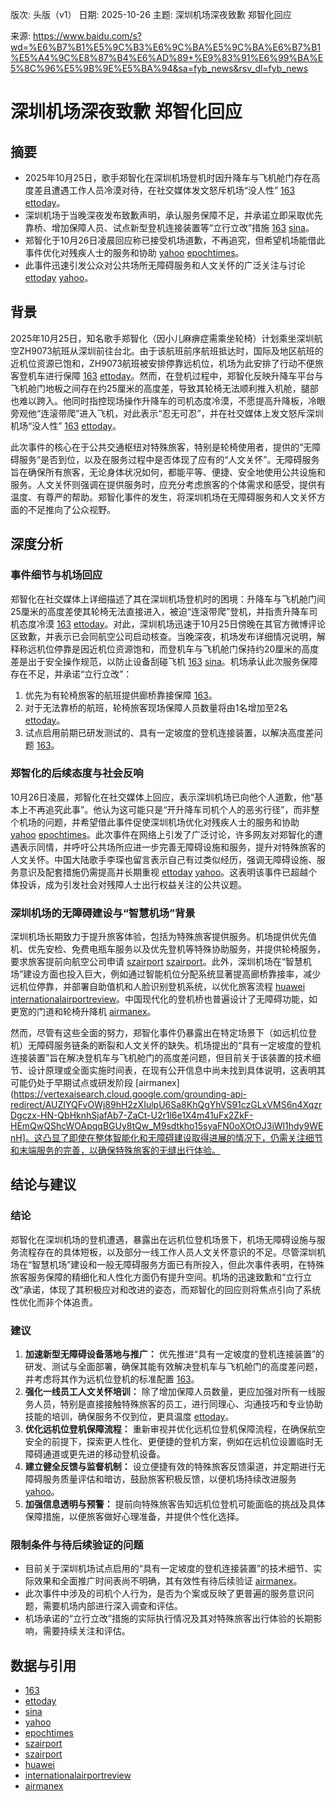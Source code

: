 版次: 头版（v1）
日期: 2025-10-26
主题: 深圳机场深夜致歉 郑智化回应

来源: https://www.baidu.com/s?wd=%E6%B7%B1%E5%9C%B3%E6%9C%BA%E5%9C%BA%E6%B7%B1%E5%A4%9C%E8%87%B4%E6%AD%89+%E9%83%91%E6%99%BA%E5%8C%96%E5%9B%9E%E5%BA%94&sa=fyb_news&rsv_dl=fyb_news

# 深圳机场深夜致歉 郑智化回应

## 摘要
- 2025年10月25日，歌手郑智化在深圳机场登机时因升降车与飞机舱门存在高度差且遭遇工作人员冷漠对待，在社交媒体发文怒斥机场“没人性” [163](https://vertexaisearch.cloud.google.com/grounding-api-redirect/AUZIYQEFckYplsRX1GRSBKwv5n9PrrEgsMoPoi-BotVUhwOQZSv2XO7rJpoBzdPbfgN7_dJ5uwT-Ucwgy2Ua6L6L4gP7G_nEPnQEEJPGOUo4cTEZ5V0jtw0mniLAijrzke6zJC9klVlr94hhN67CduCS-c4=) [ettoday](https://vertexaisearch.cloud.google.com/grounding-api-redirect/AUZIYQHz86-HttYigB7wx9DQl4QbuvbvZmzSYF5c1WVM7tG_myp2Wb9jC8rE-C7BL3k_mcEN1HnP-ScjYRdor8pmYpX7Yq6bnOkW4BejxpHsQgHiXOz6MgYlawPu8C_zzOqw2uAJImw7U5N-zs_NJyQ=)。
- 深圳机场于当晚深夜发布致歉声明，承认服务保障不足，并承诺立即采取优先靠桥、增加保障人员、试点新型登机连接装置等“立行立改”措施 [163](https://vertexaisearch.cloud.google.com/grounding-api-redirect/AUZIYQEFckYplsRX1GRSBKwv5n9PrrEgsMoPoi-BotVUhwOQZSv2XO7rJpoBzdPbfgN7_dJ5uwT-Ucwgy2Ua6L6L4gP7G_nEPnQEEJPGOUo4cTEZ5V0jtw0mniLAijrzke6zJC9klVlr94hhN67CduCS-c4=) [sina](https://vertexaisearch.cloud.google.com/grounding-api-redirect/AUZIYQEuOENjGtEJ-0uBwaDIPpNy9q2hZl9YuCbqFu_qktS6j3ocC_KR3MsPNLaU6kWACGDQVztPHcwPjGoTxh5vy37dkjaG7_hvbfVXpOvcn-NQGx4WaPyiBbjA158Lp_Rp28sBwqOuDNGOwVSD4S4WJpypG-wIxWqzErBcVcWkkzqVOlkd6L5Q7W_xmZrf-ilUslrYssJZp2ul0g==)。
- 郑智化于10月26日凌晨回应称已接受机场道歉，不再追究，但希望机场能借此事件优化对残疾人士的服务和协助 [yahoo](https://vertexaisearch.cloud.google.com/grounding-api-redirect/AUZIYQH0YQh6Sn-EfWjMNpe6sPTNlobxLd2NsTf8-57doRZY-_UQdO0S-vjn63kcV-CIJYvQNzaXiKzaRZrm1SOi1fXSU_tRoybXgAMvkrFUHeKS2eteYNzBeFlI7ei47rtEua4m_mmSBlOtY2OrWh8nd6RmGUIU4-tMweD1CDj5m0j3WzrT9DqwRV91NycB51i9gKB5bNwhuVVyB0B5SItm-oCWCHy1UOp64fd5EVEEuLFKtPYfJzZf7K6aU-nWPZ-NeTtU8F06nZ8QHmDvJNubPfNnrb0JccvnTuMXmKgYuWFqv9eNw77Lo9j0XSa-_rJC_aYogkPs6UZdKb9ijse86vSaURxD7Fbz-3m-Fzmawb7mbHr4AUywSs3MRJINj_x1vQGoeBOCPa7mv7wR988FqC8vsW8gyLED43fyiomRJmYGL7o0PLaeFR9BwM2lFT96KAcUiBQ_yGbigWL0l_4g2T-s4CceLj6GWexX6VbZ3-wn7Q==) [epochtimes](https://vertexaisearch.cloud.google.com/grounding-api-redirect/AUZIYQG1iP1JyK3DK7nUT-8e-eEc-3EmFooQMHm8Ia6BxfEw-W8-1dL2A1O1MDg-Yts5HCJfkQ7uaD0QMNM1tw0vYZmTdo4lFLVe2fuo49WThSHPVcF5zW3SJvTN_ypiWa8YCdU2ZfBmJ0lYGpfOlj0u9ZA=)。
- 此事件迅速引发公众对公共场所无障碍服务和人文关怀的广泛关注与讨论 [ettoday](https://vertexaisearch.cloud.google.com/grounding-api-redirect/AUZIYQHz86-HttYigB7wx9DQl4QbuvbvZmzSYF5c1WVM7tG_myp2Wb9jC8rE-C7BL3k_mcEN1HnP-ScjYRdor8pmYpX7Yq6bnOkW4BejxpHsQgHiXOz6MgYlawPu8C_zzOqw2uAJImw7U5N-zs_NJyQ=) [yahoo](https://vertexaisearch.cloud.google.com/grounding-api-redirect/AUZIYQH0YQh6Sn-EfWjMNpe6sPTNlobxLd2NsTf8-57doRZY-_UQdO0S-vjn63kcV-CIJYvQNzaXiKzaRZrm1SOi1fXSU_tRoybXgAMvkrFUHeKS2eteYNzBeFlI7ei47rtEua4m_mmSBlOtY2OrWh8nd6RmGUIU4-tMweD1CDj5m0j3WzrT9DqwRV91NycB51i9gKB5bNwhuVVyB0B5SItm-oCWCHy1UOp64fd5EVEEuLFKtPYfJzZf7K6aU-nWPZ-NeTtU8F06nZ8QHmDvJNubPfNnrb0JccvnTuMXmKgYuWFqv9eNw77Lo9j0XSa-_rJC_aYogkPs6UZdKb9ijse86vSaURxD7Fbz-3m-Fzmawb7mbHr4AUywSs3MRJINj_x1vQGoeBOCPa7mv7wR988FqC8vsW8gyLED43fyiomRJmYGL7o0PLaeFR9BwM2lFT96KAcUiBQ_yGbigWL0l_4g2T-s4CceLj6GWexX6VbZ3-wn7Q==)。

## 背景
2025年10月25日，知名歌手郑智化（因小儿麻痹症需乘坐轮椅）计划乘坐深圳航空ZH9073航班从深圳前往台北。由于该航班前序航班抵达时，国际及地区航班的近机位资源已饱和，ZH9073航班被安排停靠远机位，机场为此安排了行动不便旅客登机车进行保障 [163](https://vertexaisearch.cloud.google.com/grounding-api-redirect/AUZIYQEFckYplsRX1GRSBKwv5n9PrrEgsMoPoi-BotVUhwOQZSv2XO7rJpoBzdPbfgN7_dJ5uwT-Ucwgy2Ua6L6L4gP7G_nEPnQEEJPGOUo4cTEZ5V0jtw0mniLAijrzke6zJC9klVlr94hhN67CduCS-c4=) [ettoday](https://vertexaisearch.cloud.google.com/grounding-api-redirect/AUZIYQHz86-HttYigB7wx9DQl4QbuvbvZmzSYF5c1WVM7tG_myp2Wb9jC8rE-C7BL3k_mcEN1HnP-ScjYRdor8pmYpX7Yq6bnOkW4BejxpHsQgHiXOz6MgYlawPu8C_zzOqw2uAJImw7U5N-zs_NJyQ=)。然而，在登机过程中，郑智化反映升降车平台与飞机舱门地板之间存在约25厘米的高度差，导致其轮椅无法顺利推入机舱，腿部也难以跨入。他同时指控现场操作升降车的司机态度冷漠，不愿提高升降板，冷眼旁观他“连滚带爬”进入飞机，对此表示“忍无可忍”，并在社交媒体上发文怒斥深圳机场“没人性” [163](https://vertexaisearch.cloud.google.com/grounding-api-redirect/AUZIYQEFckYplsRX1GRSBKwv5n9PrrEgsMoPoi-BotVUhwOQZSv2XO7rJpoBzdPbfgN7_dJ5uwT-Ucwgy2Ua6L6L4gP7G_nEPnQEEJPGOUo4cTEZ5V0jtw0mniLAijrzke6zJC9klVlr94hhN67CduCS-c4=) [ettoday](https://vertexaisearch.cloud.google.com/grounding-api-redirect/AUZIYQHz86-HttYigB7wx9DQl4QbuvbvZmzSYF5c1WVM7tG_myp2Wb9jC8rE-C7BL3k_mcEN1HnP-ScjYRdor8pmYpX7Yq6bnOkW4BejxpHsQgHiXOz6MgYlawPu8C_zzOqw2uAJImw7U5N-zs_NJyQ=)。

此次事件的核心在于公共交通枢纽对特殊旅客，特别是轮椅使用者，提供的“无障碍服务”是否到位，以及在服务过程中是否体现了应有的“人文关怀”。无障碍服务旨在确保所有旅客，无论身体状况如何，都能平等、便捷、安全地使用公共设施和服务。人文关怀则强调在提供服务时，应充分考虑旅客的个体需求和感受，提供有温度、有尊严的帮助。郑智化事件的发生，将深圳机场在无障碍服务和人文关怀方面的不足推向了公众视野。

## 深度分析

### 事件细节与机场回应
郑智化在社交媒体上详细描述了其在深圳机场登机时的困境：升降车与飞机舱门间25厘米的高度差使其轮椅无法直接进入，被迫“连滚带爬”登机，并指责升降车司机态度冷漠 [163](https://vertexaisearch.cloud.google.com/grounding-api-redirect/AUZIYQEFckYplsRX1GRSBKwv5n9PrrEgsMoPoi-BotVUhwOQZSv2XO7rJpoBzdPbfgN7_dJ5uwT-Ucwgy2Ua6L6L4gP7G_nEPnQEEJPGOUo4cTEZ5V0jtw0mniLAijrzke6zJC9klVlr94hhN67CduCS-c4=) [ettoday](https://vertexaisearch.cloud.google.com/grounding-api-redirect/AUZIYQHz86-HttYigB7wx9DQl4QbuvbvZmzSYF5c1WVM7tG_myp2Wb9jC8rE-C7BL3k_mcEN1HnP-ScjYRdor8pmYpX7Yq6bnOkW4BejxpHsQgHiXOz6MgYlawPu8C_zzOqw2uAJImw7U5N-zs_NJyQ=)。对此，深圳机场迅速于10月25日傍晚在其官方微博评论区致歉，并表示已会同航空公司启动核查。当晚深夜，机场发布详细情况说明，解释称远机位停靠是因近机位资源饱和，而登机车与飞机舱门保持约20厘米的高度差是出于安全操作规范，以防止设备刮碰飞机 [163](https://vertexaisearch.cloud.google.com/grounding-api-redirect/AUZIYQEFckYplsRX1GRSBKwv5n9PrrEgsMoPoi-BotVUhwOQZSv2XO7rJpoBzdPbfgN7_dJ5uwT-Ucwgy2Ua6L6L4gP7G_nEPnQEEJPGOUo4cTEZ5V0jtw0mniLAijrzke6zJC9klVlr94hhN67CduCS-c4=) [sina](https://vertexaisearch.cloud.google.com/grounding-api-redirect/AUZIYQEuOENjGtEJ-0uBwaDIPpNy9q2hZl9YuCbqFu_qktS6j3ocC_KR3MsPNLaU6kWACGDQVztPHcwPjGoTxh5vy37dkjaG7_hvbfVXpOvcn-NQGx4WaPyiBbjA158Lp_Rp28sBwqOuDNGOwVSD4S4WJpypG-wIxWqzErBcVcWkkzqVOlkd6L5Q7W_xmZrf-ilUslrYssJZp2ul0g==)。机场承认此次服务保障存在不足，并承诺“立行立改”：
1.  优先为有轮椅旅客的航班提供廊桥靠接保障 [163](https://vertexaisearch.cloud.google.com/grounding-api-redirect/AUZIYQEFckYplsRX1GRSBKwv5n9PrrEgsMoPoi-BotVUhwOQZSv2XO7rJpoBzdPbfgN7_dJ5uwT-Ucwgy2Ua6L6L4gP7G_nEPnQEEJPGOUo4cTEZ5V0jtw0mniLAijrzke6zJC9klVlr94hhN67CduCS-c4=)。
2.  对于无法靠桥的航班，轮椅旅客现场保障人员数量将由1名增加至2名 [ettoday](https://vertexaisearch.cloud.google.com/grounding-api-redirect/AUZIYQHz86-HttYigB7wx9DQl4QbuvbvZmzSYF5c1WVM7tG_myp2Wb9jC8rE-C7BL3k_mcEN1HnP-ScjYRdor8pmYpX7Yq6bnOkW4BejxpHsQgHiXOz6MgYlawPu8C_zzOqw2uAJImw7U5N-zs_NJyQ=)。
3.  试点启用前期已研发测试的、具有一定坡度的登机连接装置，以解决高度差问题 [163](https://vertexaisearch.cloud.google.com/grounding-api-redirect/AUZIYQEFckYplsRX1GRSBKwv5n9PrrEgsMoPoi-BotVUhwOQZSv2XO7rJpoBzdPbfgN7_dJ5uwT-Ucwgy2Ua6L6L4gP7G_nEPnQEEJPGOUo4cTEZ5V0jtw0mniLAijrzke6zJC9klVlr94hhN67CduCS-c4=)。

### 郑智化的后续态度与社会反响
10月26日凌晨，郑智化在社交媒体上回应，表示深圳机场已向他个人道歉，他“基本上不再追究此事”。他认为这可能只是“开升降车司机个人的恶劣行径”，而非整个机场的问题，并希望借此事件促使深圳机场优化对残疾人士的服务和协助 [yahoo](https://vertexaisearch.cloud.google.com/grounding-api-redirect/AUZIYQH0YQh6Sn-EfWjMNpe6sPTNlobxLd2NsTf8-57doRZY-_UQdO0S-vjn63kcV-CIJYvQNzaXiKzaRZrm1SOi1fXSU_tRoybXgAMvkrFUHeKS2eteYNzBeFlI7ei47rtEua4m_mmSBlOtY2OrWh8nd6RmGUIU4-tMweD1CDj5m0j3WzrT9DqwRV91NycB51i9gKB5bNwhuVVyB0B5SItm-oCWCHy1UOp64fd5EVEEuLFKtPYfJzZf7K6aU-nWPZ-NeTtU8F06nZ8QHmDvJNubPfNnrb0JccvnTuMXmKgYuWFqv9eNw77Lo9j0XSa-_rJC_aYogkPs6UZdKb9ijse86vSaURxD7Fbz-3m-Fzmawb7mbHr4AUywSs3MRJINj_x1vQGoeBOCPa7mv7wR988FqC8vsW8gyLED43fyiomRJmYGL7o0PLaeFR9BwM2lFT96KAcUiBQ_yGbigWL0l_4g2T-s4CceLj6GWexX6VbZ3-wn7Q==) [epochtimes](https://vertexaisearch.cloud.google.com/grounding-api-redirect/AUZIYQG1iP1JyK3DK7nUT-8e-eEc-3EmFooQMHm8Ia6BxfEw-W8-1dL2A1O1MDg-Yts5HCJfkQ7uaD0QMNM1tw0vYZmTdo4lFLVe2fuo49WThSHPVcF5zW3SJvTN_ypiWa8YCdU2ZfBmJ0lYGpfOlj0u9ZA=)。此次事件在网络上引发了广泛讨论，许多网友对郑智化的遭遇表示同情，并呼吁公共场所应进一步完善无障碍设施和服务，提升对特殊旅客的人文关怀。中国大陆歌手李琛也留言表示自己有过类似经历，强调无障碍设施、服务意识及配套措施仍需提高并长期重视 [ettoday](https://vertexaisearch.cloud.google.com/grounding-api-redirect/AUZIYQHej7LR3pEGR5zok30UrwmyxKN3Yql_VocKtrPNgYWsLB8-1ubMfzV983qg2HSBDnkp_0R2HPPrxOQdZTpsM5Q_NOiomVA7q1pz5MpVSXXMkKCecEgxw5MutjE7D9--1Sn_cIGzh8WTaHO0vRY=) [yahoo](https://vertexaisearch.cloud.google.com/grounding-api-redirect/AUZIYQH0YQh6Sn-EfWjMNpe6sPTNlobxLd2NsTf8-57doRZY-_UQdO0S-vjn63kcV-CIJYvQNzaXiKzaRZrm1SOi1fXSU_tRoybXgAMvkrFUHeKS2eteYNzBeFlI7ei47rtEua4m_mmSBlOtY2OrWh8nd6RmGUIU4-tMweD1CDj5m0j3WzrT9DqwRV91NycB51i9gKB5bNwhuVVyB0B5SItm-oCWCHy1UOp64fd5EVEEuLFKtPYfJzZf7K6aU-nWPZ-NeTtU8F06nZ8QHmDvJNubPfNnrb0JccvnTuMXmKgYuWFqv9eNw77Lo9j0XSa-_rJC_aYogkPs6UZdKb9ijse86vSaURxD7Fbz-3m-Fzmawb7mbHr4AUywSs3MRJINj_x1vQGoeBOCPa7mv7wR988FqC8vsW8gyLED43fyiomRJmYGL7o0PLaeFR9BwM2lFT96KAcUiBQ_yGbigWL0l_4g2T-s4CceLj6GWexX6VbZ3-wn7Q==)。这表明该事件已超越个体投诉，成为引发社会对残障人士出行权益关注的公共议题。

### 深圳机场的无障碍建设与“智慧机场”背景
深圳机场长期致力于提升旅客体验，包括为特殊旅客提供服务。机场提供优先值机、优先安检、免费电瓶车服务以及优先登机等特殊协助服务，并提供轮椅服务，要求旅客提前向航空公司申请 [szairport](https://vertexaisearch.cloud.google.com/grounding-api-redirect/AUZIYQFixg6WGwOA_vumFh-WbFVj6JHwji1SbwLz1rTO64cv0YgScRSJOWLP2Q7OfgV90Ed5B7GTF6u_pot3cExg9dFinPXDqAFUsCJYrmG9MDZxS2dK5Z5RKRr0fm-EjoJvDSH6J4zgD8XAK_LDZool05oP9Igbcw==) [szairport](https://vertexaisearch.cloud.google.com/grounding-api-redirect/AUZIYQF-Kgo7rDvSF6wzPZG3daww9fWyH6YdH8-ayYUZoNU5-WppblJt6fVGnfQpVeDZISQni--3IFVegrVZ8CysKOpq8CjJsjPw6iDAvPh_JK1yQDWJaV0zxzXOb7f4nJFUda9cBWFnj04JtMIZPD2oJjTlvY4ccCwNsPD7bKvCbnhHqPjd_N4epji5WE1ikFwz2F0cSi8=)。此外，深圳机场在“智慧机场”建设方面也投入巨大，例如通过智能机位分配系统显著提高廊桥靠接率，减少远机位停靠，并部署自助值机和人脸识别登机系统，以优化旅客流程 [huawei](https://vertexaisearch.cloud.google.com/grounding-api-redirect/AUZIYQEqYf94wwKdpuufn_LNOI8B1auuI5SrWqx0t4YJHfG_uZwj1jpKif2Cg95C00Fn8Psl2_-eaVSLZwb-6SuhEQPDJxlYJLePycDzY8pmFTbIfmR-wy7BQQky1ie950z7BBZzveh-ZsiJfhGUDnWgk1ldTQK-zGcH708SVEkeSvhKubYS-ecAgDnU0w==) [internationalairportreview](https://vertexaisearch.cloud.google.com/grounding-api-redirect/AUZIYQFVrpRiewcoXGIQFoc23S7qZDEMW2j0zlYAhfMMXGvH2L5TXwj8DWyUJgldz_lmAuPxZPTiJdJPS-xbYqp7q8mHabDU_gmaWs2oxI0bJ2cvD75LD0ZHFafgnnRFgqOg0Hf7Xr4Y7fq57wByp1e1XHpBKWJW7bwTv7NBTj2HjbO0VzU4UPWDvCK4HXqArS_I6nWtamSimwVASGL9k75f8ke94wO4CwM_v2LdDzivo_XwFno4P4s-rdnGbEjH9u-xSlZEePmdZDj0cmaveNnSTT-LDA==)。中国现代化的登机桥也普遍设计了无障碍功能，如更宽的门道和轮椅升降机 [airmanex](https://vertexaisearch.cloud.google.com/grounding-api-redirect/AUZIYQFvOWj89hH2zXIulpU6Sa8KhQgYhVS91czGLxVMS6n4XqzrDgczx-HN-QbHknhSjafAb7-ZaCt-U2r1l6e1X4m41uFx2ZkF-HEmQwQShcWOApqqBGUy8tQw_M9sdtkho15syaFN0oXOtOJ3iWl1hdy9WEnH)。

然而，尽管有这些全面的努力，郑智化事件仍暴露出在特定场景下（如远机位登机）无障碍服务链条的断裂和人文关怀的缺失。机场提出的“具有一定坡度的登机连接装置”旨在解决登机车与飞机舱门的高度差问题，但目前关于该装置的技术细节、设计原理或全面实施时间表，在现有公开信息中尚未找到具体说明，这表明其可能仍处于早期试点或研发阶段 [airmanex](https://vertexaisearch.cloud.google.com/grounding-api-redirect/AUZIYQFvOWj89hH2zXIulpU6Sa8KhQgYhVS91czGLxVMS6n4XqzrDgczx-HN-QbHknhSjafAb7-ZaCt-U2r1l6e1X4m41uFx2ZkF-HEmQwQShcWOApqqBGUy8tQw_M9sdtkho15syaFN0oXOtOJ3iWl1hdy9WEnH]。这凸显了即使在整体智能化和无障碍建设取得进展的情况下，仍需关注细节和末端服务的完善，以确保特殊旅客的无缝出行体验。

## 结论与建议

### 结论
郑智化在深圳机场的登机遭遇，暴露出在远机位登机场景下，机场无障碍设施与服务流程存在的具体短板，以及部分一线工作人员人文关怀意识的不足。尽管深圳机场在“智慧机场”建设和一般无障碍服务方面已有所投入，但此次事件表明，在特殊旅客服务保障的精细化和人性化方面仍有提升空间。机场的迅速致歉和“立行立改”承诺，体现了其积极应对和改进的姿态，而郑智化的回应则将焦点引向了系统性优化而非个体追责。

### 建议
1.  **加速新型无障碍设备落地与推广：** 优先推进“具有一定坡度的登机连接装置”的研发、测试与全面部署，确保其能有效解决登机车与飞机舱门的高度差问题，并考虑将其作为远机位登机的标准配置 [163](https://vertexaisearch.cloud.google.com/grounding-api-redirect/AUZIYQEFckYplsRX1GRSBKwv5n9PrrEgsMoPoi-BotVUhwOQZSv2XO7rJpoBzdPbfgN7_dJ5uwT-Ucwgy2Ua6L6L4gP7G_nEPnQEEJPGOUo4cTEZ5V0jtw0mniLAijrzke6zJC9klVlr94hhN67CduCS-c4=)。
2.  **强化一线员工人文关怀培训：** 除了增加保障人员数量，更应加强对所有一线服务人员，特别是直接接触特殊旅客的员工，进行同理心、沟通技巧和专业协助技能的培训，确保服务不仅到位，更具温度 [ettoday](https://vertexaisearch.cloud.google.com/grounding-api-redirect/AUZIYQHz86-HttYigB7wx9DQl4QbuvbvZmzSYF5c1WVM7tG_myp2Wb9jC8rE-C7BL3k_mcEN1HnP-ScjYRdor8pmYpX7Yq6bnOkW4BejxpHsQgHiXOz6MgYlawPu8C_zzOqw2uAJImw7U5N-zs_NJyQ=)。
3.  **优化远机位登机保障流程：** 重新审视并优化远机位登机保障流程，在确保航空安全的前提下，探索更人性化、更便捷的登机方案，例如在远机位设置临时无障碍通道或更先进的移动登机设备。
4.  **建立健全反馈与监督机制：** 设立便捷有效的特殊旅客反馈渠道，并定期进行无障碍服务质量评估和暗访，鼓励旅客积极反馈，以便机场持续改进服务 [yahoo](https://vertexaisearch.cloud.google.com/grounding-api-redirect/AUZIYQH0YQh6Sn-EfWjMNpe6sPTNlobxLd2NsTf8-57doRZY-_UQdO0S-vjn63kcV-CIJYvQNzaXiKzaRZrm1SOi1fXSU_tRoybXgAMvkrFUHeKS2eteYNzBeFlI7ei47rtEua4m_mmSBlOtY2OrWh8nd6RmGUIU4-tMweD1CDj5m0j3WzrT9DqwRV91NycB51i9gKB5bNwhuVVyB0B5SItm-oCWCHy1UOp64fd5EVEEuLFKtPYfJzZf7K6aU-nWPZ-NeTtU8F06nZ8QHmDvJNubPfNnrb0JccvnTuMXmKgYuWFqv9eNw77Lo9j0XSa-_rJC_aYogkPs6UZdKb9ijse86vSaURxD7Fbz-3m-Fzmawb7mbHr4AUywSs3MRJINj_x1vQGoeBOCPa7mv7wR988FqC8vsW8gyLED43fyiomRJmYGL7o0PLaeFR9BwM2lFT96KAcUiBQ_yGbigWL0l_4g2T-s4CceLj6GWexX6VbZ3-wn7Q==)。
5.  **加强信息透明与预警：** 提前向特殊旅客告知远机位登机可能面临的挑战及具体保障措施，以便旅客做好心理准备，并提供个性化选择。

### 限制条件与待后续验证的问题
-   目前关于深圳机场试点启用的“具有一定坡度的登机连接装置”的技术细节、实际效果和全面推广时间表尚不明确，其有效性有待后续验证 [airmanex](https://vertexaisearch.cloud.google.com/grounding-api-redirect/AUZIYQFvOWj89hH2zXIulpU6Sa8KhQgYhVS91czGLxVMS6n4XqzrDgczx-HN-QbHknhSjafAb7-ZaCt-U2r1l6e1X4m41uFx2ZkF-HEmQwQShcWOApqqBGUy8tQw_M9sdtkho15syaFN0oXOtOJ3iWl1hdy9WEnH)。
-   此次事件中涉及的司机个人行为，是否为个案或反映了更普遍的服务意识问题，需要机场内部进行深入调查和评估。
-   机场承诺的“立行立改”措施的实际执行情况及其对特殊旅客出行体验的长期影响，需要持续关注和评估。

## 数据与引用
-   [163](https://vertexaisearch.cloud.google.com/grounding-api-redirect/AUZIYQEFckYplsRX1GRSBKwv5n9PrrEgsMoPoi-BotVUhwOQZSv2XO7rJpoBzdPbfgN7_dJ5uwT-Ucwgy2Ua6L6L4gP7G_nEPnQEEJPGOUo4cTEZ5V0jtw0mniLAijrzke6zJC9klVlr94hhN67CduCS-c4=)
-   [ettoday](https://vertexaisearch.cloud.google.com/grounding-api-redirect/AUZIYQHz86-HttYigB7wx9DQl4QbuvbvZmzSYF5c1WVM7tG_myp2Wb9jC8rE-C7BL3k_mcEN1HnP-ScjYRdor8pmYpX7Yq6bnOkW4BejxpHsQgHiXOz6MgYlawPu8C_zzOqw2uAJImw7U5N-zs_NJyQ=)
-   [sina](https://vertexaisearch.cloud.google.com/grounding-api-redirect/AUZIYQEuOENjGtEJ-0uBwaDIPpNy9q2hZl9YuCbqFu_qktS6j3ocC_KR3MsPNLaU6kWACGDQVztPHcwPjGoTxh5vy37dkjaG7_hvbfVXpOvcn-NQGx4WaPyiBbjA158Lp_Rp28sBwqOuDNGOwVSD4S4WJpypG-wIxWqzErBcVcWkkzqVOlkd6L5Q7W_xmZrf-ilUslrYssJZp2ul0g==)
-   [yahoo](https://vertexaisearch.cloud.google.com/grounding-api-redirect/AUZIYQH0YQh6Sn-EfWjMNpe6sPTNlobxLd2NsTf8-57doRZY-_UQdO0S-vjn63kcV-CIJYvQNzaXiKzaRZrm1SOi1fXSU_tRoybXgAMvkrFUHeKS2eteYNzBeFlI7ei47rtEua4m_mmSBlOtY2OrWh8nd6RmGUIU4-tMweD1CDj5m0j3WzrT9DqwRV91NycB51i9gKB5bNwhuVVyB0B5SItm-oCWCHy1UOp64fd5EVEEuLFKtPYfJzZf7K6aU-nWPZ-NeTtU8F06nZ8QHmDvJNubPfNnrb0JccvnTuMXmKgYuWFqv9eNw77Lo9j0XSa-_rJC_aYogkPs6UZdKb9ijse86vSaURxD7Fbz-3m-Fzmawb7mbHr4AUywSs3MRJINj_x1vQGoeBOCPa7mv7wR988FqC8vsW8gyLED43fyiomRJmYGL7o0PLaeFR9BwM2lFT96KAcUiBQ_yGbigWL0l_4g2T-s4CceLj6GWexX6VbZ3-wn7Q==)
-   [epochtimes](https://vertexaisearch.cloud.google.com/grounding-api-redirect/AUZIYQG1iP1JyK3DK7nUT-8e-eEc-3EmFooQMHm8Ia6BxfEw-W8-1dL2A1O1MDg-Yts5HCJfkQ7uaD0QMNM1tw0vYZmTdo4lFLVe2fuo49WThSHPVcF5zW3SJvTN_ypiWa8YCdU2ZfBmJ0lYGpfOlj0u9ZA=)
-   [szairport](https://vertexaisearch.cloud.google.com/grounding-api-redirect/AUZIYQFixg6WGwOA_vumFh-WbFVj6JHwji1SbwLz1rTO64cv0YgScRSJOWLP2Q7OfgV90Ed5B7GTF6u_pot3cExg9dFinPXDqAFUsCJYrmG9MDZxS2dK5Z5RKRr0fm-EjoJvDSH6J4zgD8XAK_LDZool05oP9Igbcw==)
-   [szairport](https://vertexaisearch.cloud.google.com/grounding-api-redirect/AUZIYQF-Kgo7rDvSF6wzPZG3daww9fWyH6YdH8-ayYUZoNU5-WppblJt6fVGnfQpVeDZISQni--3IFVegrVZ8CysKOpq8CjJsjPw6iDAvPh_JK1yQDWJaV0zxzXOb7f4nJFUda9cBWFnj04JtMIZPD2oJjTlvY4ccCwNsPD7bKvCbnhHqPjd_N4epji5WE1ikFwz2F0cSi8=)
-   [huawei](https://vertexaisearch.cloud.google.com/grounding-api-redirect/AUZIYQEqYf94wwKdpuufn_LNOI8B1auuI5SrWqx0t4YJHfG_uZwj1jpKif2Cg95C00Fn8Psl2_-eaVSLZwb-6SuhEQPDJxlYJLePycDzY8pmFTbIfmR-wy7BQQky1ie950z7BBZzveh-ZsiJfhGUDnWgk1ldTQK-zGcH708SVEkeSvhKubYS-ecAgDnU0w==)
-   [internationalairportreview](https://vertexaisearch.cloud.google.com/grounding-api-redirect/AUZIYQFVrpRiewcoXGIQFoc23S7qZDEMW2j0zlYAhfMMXGvH2L5TXwj8DWyUJgldz_lmAuPxZPTiJdJPS-xbYqp7q8mHabDU_gmaWs2oxI0bJ2cvD75LD0ZHFafgnnRFgqOg0Hf7Xr4Y7fq57wByp1e1XHpBKWJW7bwTv7NBTj2HjbO0VzU4UPWDvCK4HXqArS_I6nWtamSimwVASGL9k75f8ke94wO4CwM_v2LdDzivo_XwFno4P4s-rdnGbEjH9u-xSlZEePmdZDj0cmaveNnSTT-LDA==)
-   [airmanex](https://vertexaisearch.cloud.google.com/grounding-api-redirect/AUZIYQFvOWj89hH2zXIulpU6Sa8KhQgYhVS91czGLxVMS6n4XqzrDgczx-HN-QbHknhSjafAb7-ZaCt-U2r1l6e1X4m41uFx2ZkF-HEmQwQShcWOApqqBGUy8tQw_M9sdtkho15syaFN0oXOtOJ3iWl1hdy9WEnH)